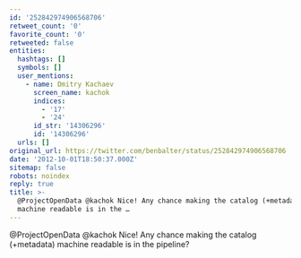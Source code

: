 ```yaml
---
id: '252842974906568706'
retweet_count: '0'
favorite_count: '0'
retweeted: false
entities:
  hashtags: []
  symbols: []
  user_mentions:
    - name: Dmitry Kachaev
      screen_name: kachok
      indices:
        - '17'
        - '24'
      id_str: '14306296'
      id: '14306296'
  urls: []
original_url: https://twitter.com/benbalter/status/252842974906568706
date: '2012-10-01T18:50:37.000Z'
sitemap: false
robots: noindex
reply: true
title: >-
  @ProjectOpenData @kachok Nice! Any chance making the catalog (+metadata)
  machine readable is in the …
---
```


@ProjectOpenData @kachok Nice! Any chance making the catalog (+metadata) machine readable is in the pipeline?